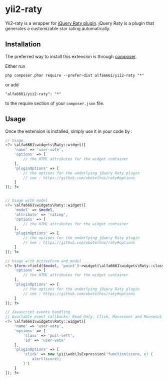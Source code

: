 yii2-raty
====
Yii2-raty is a wrapper for [jQuery Raty plugin](http://wbotelhos.com/raty). jQuery Raty is a plugin that generates a customizable star rating automatically.

Installation
------------

The preferred way to install this extension is through [composer](http://getcomposer.org/download/).

Either run

```
php composer.phar require --prefer-dist alfa6661/yii2-raty "*"
```

or add

```
"alfa6661/yii2-raty": "*"
```

to the require section of your `composer.json` file.


Usage
-----

Once the extension is installed, simply use it in your code by  :

```php
// Usage
<?= \alfa6661\widgets\Raty::widget([
	'name' => 'user-vote',
	'options' => [
		// the HTML attributes for the widget container
	],
	'pluginOptions' => [
		// the options for the underlying jQuery Raty plugin
		// see : https://github.com/wbotelhos/raty#options
	]
]); ?>


// Usage with model
<?= \alfa6661\widgets\Raty::widget([
	'model' => $model,
	'attribute' => 'rating',
	'options' => [
		// the HTML attributes for the widget container
	],
	'pluginOptions' => [
		// the options for the underlying jQuery Raty plugin
		// see : https://github.com/wbotelhos/raty#options
	]
]); ?>

// Usage with ActiveForm and model
<?= $form->field($model, 'point')->widget(\alfa6661\widgets\Raty::className(), [
	'options' => [
		// the HTML attributes for the widget container
	],
	'pluginOptions' => [
		// the options for the underlying jQuery Raty plugin
		// see : https://github.com/wbotelhos/raty#options
	]
]); ?>

// Javascript events handling
// Available event callbacks: Read Only, Click, Mouseover and Mouseout
<?= \alfa6661\widgets\Raty::widget([
	'name' => 'user-vote',
	'options' => [
		'class' => 'pull-left',
		'id' => 'user-vote'
	],
	'pluginOptions' => [
		'click' => new \yii\web\JsExpression('function(score, e) {
			alert(score);
		}')
	]
]); ?>
```
